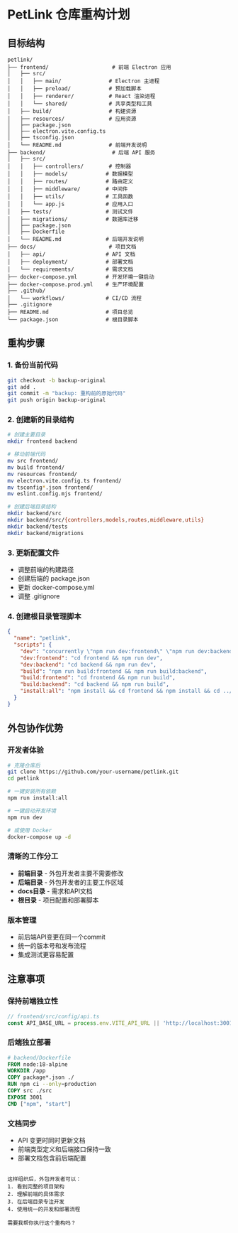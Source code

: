 # PetLink 仓库重构计划

## 目标结构
```
petlink/
├── frontend/                    # 前端 Electron 应用
│   ├── src/
│   │   ├── main/               # Electron 主进程
│   │   ├── preload/            # 预加载脚本
│   │   ├── renderer/           # React 渲染进程
│   │   └── shared/             # 共享类型和工具
│   ├── build/                  # 构建资源
│   ├── resources/              # 应用资源
│   ├── package.json
│   ├── electron.vite.config.ts
│   ├── tsconfig.json
│   └── README.md               # 前端开发说明
├── backend/                     # 后端 API 服务
│   ├── src/
│   │   ├── controllers/        # 控制器
│   │   ├── models/            # 数据模型
│   │   ├── routes/            # 路由定义
│   │   ├── middleware/        # 中间件
│   │   ├── utils/             # 工具函数
│   │   └── app.js             # 应用入口
│   ├── tests/                 # 测试文件
│   ├── migrations/            # 数据库迁移
│   ├── package.json
│   ├── Dockerfile
│   └── README.md              # 后端开发说明
├── docs/                       # 项目文档
│   ├── api/                   # API 文档
│   ├── deployment/            # 部署文档
│   └── requirements/          # 需求文档
├── docker-compose.yml         # 开发环境一键启动
├── docker-compose.prod.yml    # 生产环境配置
├── .github/
│   └── workflows/             # CI/CD 流程
├── .gitignore
├── README.md                  # 项目总览
└── package.json               # 根目录脚本
```

## 重构步骤

### 1. 备份当前代码
```bash
git checkout -b backup-original
git add .
git commit -m "backup: 重构前的原始代码"
git push origin backup-original
```

### 2. 创建新的目录结构
```bash
# 创建主要目录
mkdir frontend backend

# 移动前端代码
mv src frontend/
mv build frontend/
mv resources frontend/
mv electron.vite.config.ts frontend/
mv tsconfig*.json frontend/
mv eslint.config.mjs frontend/

# 创建后端目录结构
mkdir backend/src
mkdir backend/src/{controllers,models,routes,middleware,utils}
mkdir backend/tests
mkdir backend/migrations
```

### 3. 更新配置文件
- 调整前端的构建路径
- 创建后端的 package.json
- 更新 docker-compose.yml
- 调整 .gitignore

### 4. 创建根目录管理脚本
```json
{
  "name": "petlink",
  "scripts": {
    "dev": "concurrently \"npm run dev:frontend\" \"npm run dev:backend\"",
    "dev:frontend": "cd frontend && npm run dev",
    "dev:backend": "cd backend && npm run dev",
    "build": "npm run build:frontend && npm run build:backend",
    "build:frontend": "cd frontend && npm run build",
    "build:backend": "cd backend && npm run build",
    "install:all": "npm install && cd frontend && npm install && cd ../backend && npm install"
  }
}
```

## 外包协作优势

### 开发者体验
```bash
# 克隆仓库后
git clone https://github.com/your-username/petlink.git
cd petlink

# 一键安装所有依赖
npm run install:all

# 一键启动开发环境
npm run dev

# 或使用 Docker
docker-compose up -d
```

### 清晰的工作分工
- **前端目录** - 外包开发者主要不需要修改
- **后端目录** - 外包开发者的主要工作区域
- **docs目录** - 需求和API文档
- **根目录** - 项目配置和部署脚本

### 版本管理
- 前后端API变更在同一个commit
- 统一的版本号和发布流程
- 集成测试更容易配置

## 注意事项

### 保持前端独立性
```typescript
// frontend/src/config/api.ts
const API_BASE_URL = process.env.VITE_API_URL || 'http://localhost:3001/api'
```

### 后端独立部署
```dockerfile
# backend/Dockerfile
FROM node:18-alpine
WORKDIR /app
COPY package*.json ./
RUN npm ci --only=production
COPY src ./src
EXPOSE 3001
CMD ["npm", "start"]
```

### 文档同步
- API 变更时同时更新文档
- 前端类型定义和后端接口保持一致
- 部署文档包含前后端配置
```

这样组织后，外包开发者可以：
1. 看到完整的项目架构
2. 理解前端的具体需求
3. 在后端目录专注开发
4. 使用统一的开发和部署流程

需要我帮你执行这个重构吗？
